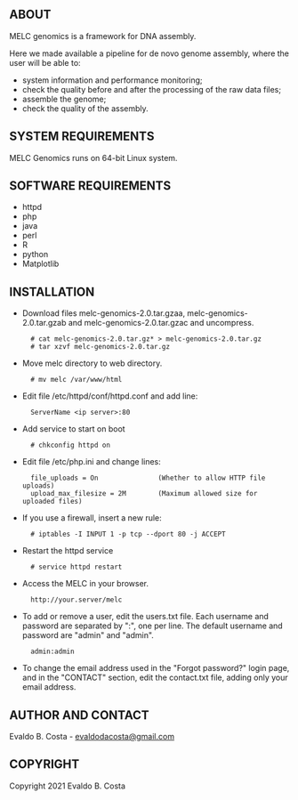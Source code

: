 ABOUT
-----

MELC genomics is a framework for DNA assembly.

Here we made available a pipeline for de novo genome assembly, where the user will be able to:

- system information and performance monitoring;
- check the quality before and after the processing of the raw data files;
- assemble the genome;
- check the quality of the assembly.


SYSTEM REQUIREMENTS
-------------------

MELC Genomics runs on 64-bit Linux system.


SOFTWARE REQUIREMENTS
---------------------

- httpd
- php
- java
- perl
- R
- python
- Matplotlib


INSTALLATION
------------

- Download files melc-genomics-2.0.tar.gzaa, melc-genomics-2.0.tar.gzab and melc-genomics-2.0.tar.gzac and uncompress.

        # cat melc-genomics-2.0.tar.gz* > melc-genomics-2.0.tar.gz
        # tar xzvf melc-genomics-2.0.tar.gz
        
- Move melc directory to web directory.

        # mv melc /var/www/html

- Edit file /etc/httpd/conf/httpd.conf and add line:

        ServerName <ip server>:80

- Add service to start on boot

        # chkconfig httpd on

- Edit file /etc/php.ini and change lines:

        file_uploads = On               (Whether to allow HTTP file uploads)
        upload_max_filesize = 2M        (Maximum allowed size for uploaded files)

- If you use a firewall, insert a new rule:

        # iptables -I INPUT 1 -p tcp --dport 80 -j ACCEPT

- Restart the httpd service

        # service httpd restart

- Access the MELC in your browser.

        http://your.server/melc

- To add or remove a user, edit the users.txt file. Each username and password are separated by ":", one per line. The default username and password are "admin" and "admin".
        
        admin:admin

- To change the email address used in the "Forgot password?" login page, and in the "CONTACT" section, edit the contact.txt file, adding only your email address.


AUTHOR AND CONTACT
------------------

Evaldo B. Costa - evaldodacosta@gmail.com


COPYRIGHT
---------

Copyright 2021 Evaldo B. Costa
